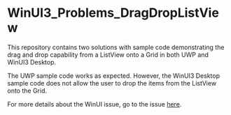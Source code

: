# WinUI3_Problems_DragDropListView

This repository contains two solutions with sample code demonstrating the drag and drop capability from a ListView onto a Grid in both UWP and WinUI3 Desktop.

The UWP sample code works as expected. However, the WinUI3 Desktop sample code does not allow the user to drop the items from the ListView onto the Grid.

For more details about the WinUI issue, go to the issue [here](https://github.com/microsoft/microsoft-ui-xaml/issues/).